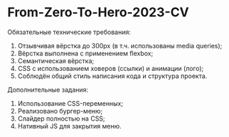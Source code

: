 # From-Zero-To-Hero-2023-CV

Обязательные технические требования:
1. Отзывчивая вёрстка до 300px (в т.ч. использованы media queries);
2. Вёрстка выполнена с применением flexbox;
3. Семантическая вёрстка;
4. CSS с использованием ховеров (ссылки) и анимации (лого);
5. Соблюдён общий стиль написания кода и структура проекта.

Дополнительные задания:
1. Использование CSS-переменных;
2. Реализовано бургер-меню;
3. Слайдер полностью на CSS;
4. Нативный JS для закрытия меню.